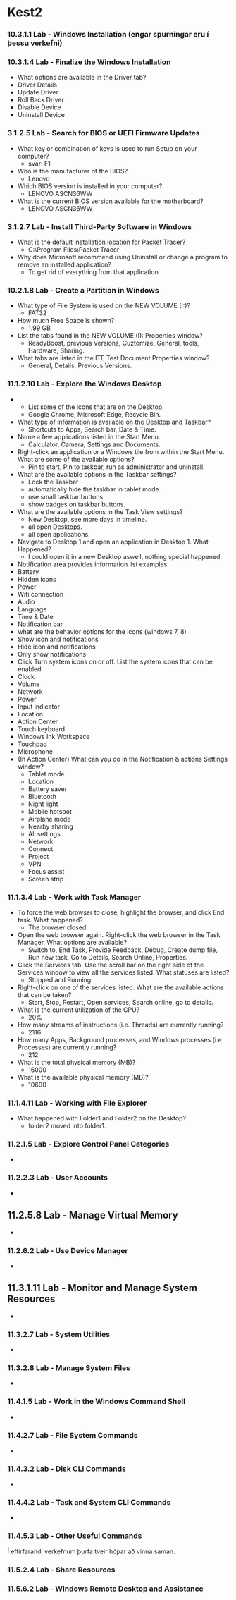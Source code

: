 # Kest2
### 10.3.1.1 Lab - Windows Installation (engar spurningar eru í þessu verkefni)
### 10.3.1.4 Lab - Finalize the Windows Installation
 * What options are available in the Driver tab?
  * Driver Details
  * Update Driver
  * Roll Back Driver
  * Disable Device
  * Uninstall Device
### 3.1.2.5 Lab - Search for BIOS or UEFI Firmware Updates
 * What key or combination of keys is used to run Setup on your computer?
   * svar: F1 
 * Who is the manufacturer of the BIOS?
   * Lenovo
 * Which BIOS version is installed in your computer?
   * LENOVO ASCN36WW
 * What is the current BIOS version available for the motherboard? 
   * LENOVO ASCN36WW
### 3.1.2.7 Lab - Install Third-Party Software in Windows
 * What is the default installation location for Packet Tracer?
   * C:\Program Files\Packet Tracer
 * Why does Microsoft recommend using Uninstall or change a program to remove an installed application?
   * To get rid of everything from that application
### 10.2.1.8 Lab - Create a Partition in Windows
 * What type of File System is used on the NEW VOLUME (I:)?
   * FAT32
 * How much Free Space is shown?
   * 1.99 GB
 * List the tabs found in the NEW VOLUME (I): Properties window?
   * ReadyBoost, previous Versions, Cuztomize, General, tools, Hardware, Sharing.
 * What tabs are listed in the ITE Test Document Properties window?
   * General, Details, Previous Versions.
### 11.1.2.10 Lab - Explore the Windows Desktop
 * * List some of the icons that are on the Desktop.
   * Google Chrome, Microsoft Edge, Recycle Bin.
 * What type of information is available on the Desktop and Taskbar?
   * Shortcuts to Apps, Search bar, Date & Time.
 * Name a few applications listed in the Start Menu.
   * Calculator, Camera, Settings and Documents.
 * Right-click an application or a Windows tile from within the Start Menu. What are some of the available options?
   * Pin to start, Pin to taskbar, run as administrator and uninstall.
 * What are the available options in the Taskbar settings?
   * Lock the Taskbar
   * automatically hide the taskbar in tablet mode
   * use small taskbar buttons
   * show badges on taskbar buttons.
 * What are the available options in the Task View settings?
   * New Desktop, see more days in timeline.
   * all open Desktops.
   * all open applications.
 * Navigate to Desktop 1 and open an application in Desktop 1. What Happened?
   * I could open it in a new Desktop aswell, nothing special happened.
 * Notification area provides information list examples.
  * Battery 
  * Hidden icons
  * Power
  * Wifi connection
  * Audio
  * Language
  * Time & Date
  * Notification bar
 * what are the behavior options for the icons (windows 7, 8)
  * Show icon and notifications
  * Hide icon and notifications
  * Only show notifications
 * Click Turn system icons on or off. List the system icons that can be enabled.
  * Clock
  * Volume
  * Network
  * Power
  * Input indicator
  * Location
  * Action Center
  * Touch keyboard
  * Windows Ink Workspace
  * Touchpad
  * Microphone
* (In Action Center) What can you do in the Notification & actions Settings window?
  * Tablet mode
  * Location
  * Battery saver
  * Bluetooth
  * Night light
  * Mobile hotspot
  * Airplane mode
  * Nearby sharing
  * All settings
  * Network
  * Connect
  * Project
  * VPN
  * Focus assist
  * Screen strip
### 11.1.3.4 Lab - Work with Task Manager
 * To force the web browser to close, highlight the browser, and click End task. What happened?
   * The browser closed.
 * Open the web browser again. Right-click the web browser in the Task Manager. What options are available?
   * Switch to, End Task, Provide Feedback, Debug, Create dump file, Run new task, Go to Details, Search Online, Properties.
 * Click the Services tab. Use the scroll bar on the right side of the Services window to view all the services
listed. What statuses are listed? 
   * Stopped and Running.
 * Right-click on one of the services listed. What are the available actions that can be taken?
   * Start, Stop, Restart, Open services, Search online, go to details.
 * What is the current utilization of the CPU?
   * 20%
 * How many streams of instructions (i.e. Threads) are currently running?
   * 2116
 * How many Apps, Background processes, and Windows processes (i.e Processes) are currently running?
   * 212
 * What is the total physical memory (MB)?
   * 16000
 * What is the available physical memory (MB)?
   * 10600
### 11.1.4.11 Lab - Working with File Explorer
 * What happened with Folder1 and Folder2 on the Desktop?
   * folder2 moved into folder1.
### 11.2.1.5 Lab - Explore Control Panel Categories
 *
### 11.2.2.3 Lab - User Accounts
 *
## 11.2.5.8 Lab - Manage Virtual Memory
 *
### 11.2.6.2 Lab - Use Device Manager
 *
## 11.3.1.11 Lab - Monitor and Manage System Resources
 *
### 11.3.2.7 Lab - System Utilities
 *
### 11.3.2.8 Lab - Manage System Files
 *
### 11.4.1.5 Lab - Work in the Windows Command Shell
 *
### 11.4.2.7 Lab - File System Commands
 * 
### 11.4.3.2 Lab - Disk CLI Commands
 *
### 11.4.4.2 Lab - Task and System CLI Commands
 *
### 11.4.5.3 Lab - Other Useful Commands 



Í eftirfarandi verkefnum þurfa tveir hópar að vinna saman.

### 11.5.2.4 Lab - Share Resources

### 11.5.6.2 Lab - Windows Remote Desktop and Assistance

